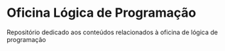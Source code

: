 # Oficina Lógica de Programação 

Repositório dedicado aos conteúdos relacionados à oficina de lógica de programação 

